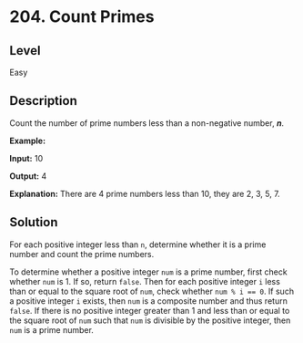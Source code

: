 # 204. Count Primes
## Level
Easy

## Description
Count the number of prime numbers less than a non-negative number, ***n***.

**Example:**

**Input:** 10

**Output:** 4

**Explanation:** There are 4 prime numbers less than 10, they are 2, 3, 5, 7.

## Solution
For each positive integer less than `n`, determine whether it is a prime number and count the prime numbers.

To determine whether a positive integer `num` is a prime number, first check whether `num` is 1. If so, return `false`. Then for each positive integer `i` less than or equal to the square root of `num`, check whether `num % i == 0`. If such a positive integer `i` exists, then `num` is a composite number and thus return `false`. If there is no positive integer greater than 1 and less than or equal to the square root of `num` such that `num` is divisible by the positive integer, then `num` is a prime number.
